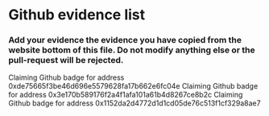 # Github evidence list
### Add your evidence the evidence you have copied from the website bottom of this file. Do not modify anything else or the pull-request will be rejected.
Claiming Github badge for address 0xde75665f3be46d696e5579628fa17b662e6fc04e
Claiming Github badge for address 0x3e170b589176f2a4f1afa101a61b4d8267ce8b2c
Claiming Github badge for address 0x1152da2d4772d1d1cd05de76c513f1cf329a8ae7
